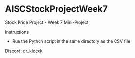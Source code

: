 # AISCStockProjectWeek7
Stock Price Project - Week 7 Mini-Project

Instructions
* Run the Python script in the same directory as the CSV file

Discord: dr_klocek
